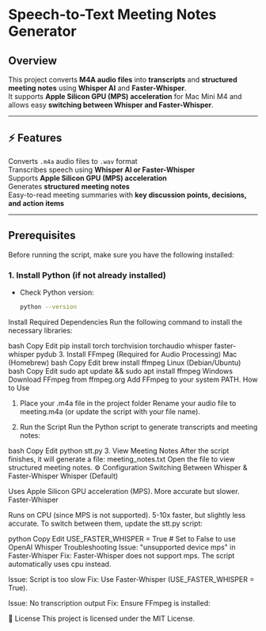 # Speech-to-Text Meeting Notes Generator

## Overview
This project converts **M4A audio files** into **transcripts** and **structured meeting notes** using **Whisper AI** and **Faster-Whisper**.  
It supports **Apple Silicon GPU (MPS) acceleration** for Mac Mini M4 and allows easy **switching between Whisper and Faster-Whisper**.

---

## ⚡ Features
Converts `.m4a` audio files to `.wav` format  
Transcribes speech using **Whisper AI or Faster-Whisper**  
Supports **Apple Silicon GPU (MPS) acceleration**  
Generates **structured meeting notes**  
Easy-to-read meeting summaries with **key discussion points, decisions, and action items**  

---

## Prerequisites
Before running the script, make sure you have the following installed:

### **1. Install Python (if not already installed)**
- Check Python version:
  ```bash
  python --version

Install Required Dependencies
Run the following command to install the necessary libraries:

bash
Copy
Edit
pip install torch torchvision torchaudio whisper faster-whisper pydub
3. Install FFmpeg (Required for Audio Processing)
Mac (Homebrew)
bash
Copy
Edit
brew install ffmpeg
Linux (Debian/Ubuntu)
bash
Copy
Edit
sudo apt update && sudo apt install ffmpeg
Windows
Download FFmpeg from ffmpeg.org
Add FFmpeg to your system PATH.
How to Use
1. Place your .m4a file in the project folder
Rename your audio file to meeting.m4a (or update the script with your file name).

2. Run the Script
Run the Python script to generate transcripts and meeting notes:

bash
Copy
Edit
python stt.py
3. View Meeting Notes
After the script finishes, it will generate a file:
meeting_notes.txt
Open the file to view structured meeting notes.
⚙️ Configuration
Switching Between Whisper & Faster-Whisper
Whisper (Default)

Uses Apple Silicon GPU acceleration (MPS).
More accurate but slower.
Faster-Whisper

Runs on CPU (since MPS is not supported).
5-10x faster, but slightly less accurate.
To switch between them, update the stt.py script:

python
Copy
Edit
USE_FASTER_WHISPER = True  # Set to False to use OpenAI Whisper
Troubleshooting
Issue: "unsupported device mps" in Faster-Whisper
Fix: Faster-Whisper does not support mps. The script automatically uses cpu instead.

Issue: Script is too slow
Fix: Use Faster-Whisper (USE_FASTER_WHISPER = True).

Issue: No transcription output
Fix: Ensure FFmpeg is installed:

📜 License
This project is licensed under the MIT License.
